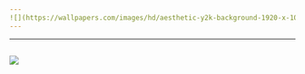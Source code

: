 ```yaml
---
![](https://wallpapers.com/images/hd/aesthetic-y2k-background-1920-x-1080-84t7cxkfs3ymgfhh.jpg)
---
```





---
![](https://cdn.dribbble.com/users/2056345/screenshots/16392429/media/69eaab518cb9d6e2629746654fef9359.png)
---


